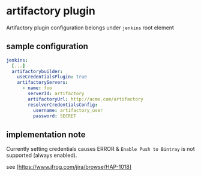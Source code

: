 # artifactory plugin

Artifactory plugin configuration belongs under `jenkins` root element

## sample configuration

```yaml
jenkins:
  [...]
  artifactorybuilder:
    useCredentialsPlugin: true
    artifactoryServers:
      - name: foo
        serverId: artifactory
        artifactoryUrl: http://acme.com/artifactory
        resolverCredentialsConfig:
          username: artifactory_user
          password: SECRET
```

## implementation note
Currently setting credentials causes ERROR & `Enable Push to Bintray` is not supported (always enabled).

see [https://www.jfrog.com/jira/browse/HAP-1018]
